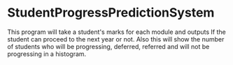 # StudentProgressPredictionSystem
This program will take a student's marks for each module and outputs If the student can proceed to the next year or not. Also this will show the number of students who will be progressing, deferred, referred and will not be progressing in a histogram.
